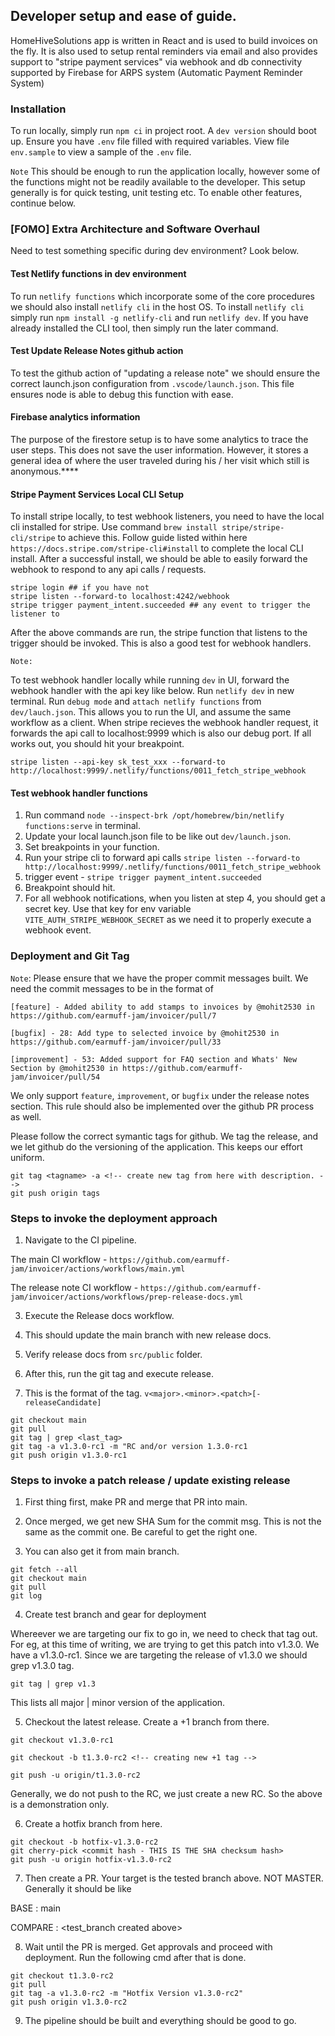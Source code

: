 ## Developer setup and ease of guide.

HomeHiveSolutions app is written in React and is used to build invoices on the fly. It is also used to setup rental reminders via email and
also provides support to "stripe payment services" via webhook and db connectivity supported by Firebase for ARPS system (Automatic Payment Reminder System)

### Installation

To run locally, simply run `npm ci` in project root. A `dev version` should boot up. Ensure you have `.env` file filled with
required variables. View file `env.sample` to view a sample of the `.env` file.

`Note`
This should be enough to run the application locally, however some of the functions might not be readily available to the
developer. This setup generally is for quick testing, unit testing etc. To enable other features, continue below.

### [FOMO] Extra Architecture and Software Overhaul

Need to test something specific during dev environment? Look below.

#### Test Netlify functions in dev environment

To run `netlify functions` which incorporate some of the core procedures we should also install `netlify cli` in the host OS. To install `netlify cli` simply run `npm install -g netlify-cli` and run `netlify dev`. If you have already installed the CLI tool, then simply run the later command.

#### Test Update Release Notes github action

To test the github action of "updating a release note" we should ensure the correct launch.json configuration from `.vscode/launch.json`. This file ensures node is able to debug this function with ease.

#### Firebase analytics information

The purpose of the firestore setup is to have some analytics to trace the user steps. This does not save the user information. However, it stores a general idea of where the user traveled during his / her visit which still is anonymous.\*\*\*\*

#### Stripe Payment Services Local CLI Setup

To install stripe locally, to test webhook listeners, you need to have the local cli installed for stripe. Use command `brew install stripe/stripe-cli/stripe` to achieve this. Follow guide listed within here `https://docs.stripe.com/stripe-cli#install` to complete the local CLI install. After a successful install, we should be able to easily forward the webhook to respond to any api calls / requests.

```
stripe login ## if you have not
stripe listen --forward-to localhost:4242/webhook
stripe trigger payment_intent.succeeded ## any event to trigger the listener to
```

After the above commands are run, the stripe function that listens to the trigger should be invoked. This is also a good test for webhook handlers.

`Note:`

To test webhook handler locally while running `dev` in UI, forward the webhook handler with the api key like below. Run `netlify dev` in new terminal. Run `debug mode` and `attach netlify functions` from `dev/lauch.json`. This allows you to run the UI, and assume the same workflow as a client. When stripe recieves the webhook handler request, it forwards the api call to localhost:9999 which is also our debug port. If all works out, you should hit your breakpoint.

```
stripe listen --api-key sk_test_xxx --forward-to http://localhost:9999/.netlify/functions/0011_fetch_stripe_webhook
```

#### Test webhook handler functions

1. Run command `node --inspect-brk /opt/homebrew/bin/netlify functions:serve` in terminal.
2. Update your local launch.json file to be like out `dev/launch.json`.
3. Set breakpoints in your function.
4. Run your stripe cli to forward api calls `stripe listen --forward-to http://localhost:9999/.netlify/functions/0011_fetch_stripe_webhook`
5. trigger event - `stripe trigger payment_intent.succeeded`
6. Breakpoint should hit.
7. For all webhook notifications, when you listen at step 4, you should get a secret key. Use that key for env variable `VITE_AUTH_STRIPE_WEBHOOK_SECRET` as we need it to properly execute a webhook event.

### Deployment and Git Tag

`Note`: Please ensure that we have the proper commit messages built. We need the commit
messages to be in the format of

```
[feature] - Added ability to add stamps to invoices by @mohit2530 in https://github.com/earmuff-jam/invoicer/pull/7

[bugfix] - 28: Add type to selected invoice by @mohit2530 in https://github.com/earmuff-jam/invoicer/pull/33

[improvement] - 53: Added support for FAQ section and Whats' New Section by @mohit2530 in https://github.com/earmuff-jam/invoicer/pull/54

```

We only support `feature`, `improvement`, or `bugfix` under the release notes section.
This rule should also be implemented over the github PR process as well.

Please follow the correct symantic tags for github. We tag the release, and we let github
do the versioning of the application. This keeps our effort uniform.

```
git tag <tagname> -a <!-- create new tag from here with description. -->
git push origin tags

```

### Steps to invoke the deployment approach

1. Navigate to the CI pipeline.

The main CI workflow - `https://github.com/earmuff-jam/invoicer/actions/workflows/main.yml`

The release note CI workflow - `https://github.com/earmuff-jam/invoicer/actions/workflows/prep-release-docs.yml`

3. Execute the Release docs workflow.

4. This should update the main branch with new release docs.

5. Verify release docs from `src/public` folder.

6. After this, run the git tag and execute release.

7. This is the format of the tag. `v<major>.<minor>.<patch>[-releaseCandidate]`

```
git checkout main
git pull
git tag | grep <last_tag>
git tag -a v1.3.0-rc1 -m "RC and/or version 1.3.0-rc1
git push origin v1.3.0-rc1

```

### Steps to invoke a patch release / update existing release

1. First thing first, make PR and merge that PR into main.

2. Once merged, we get new SHA Sum for the commit msg. This is not the same as the commit one. Be careful to get the right one.

3. You can also get it from main branch.

```
git fetch --all
git checkout main
git pull
git log
```

4. Create test branch and gear for deployment

Whereever we are targeting our fix to go in, we need to check that tag out. For eg, at this time of writing, we are trying to get
this patch into v1.3.0. We have a v1.3.0-rc1. Since we are targeting the release of v1.3.0 we should grep v1.3.0 tag.

```
git tag | grep v1.3

```

This lists all major | minor version of the application.

5. Checkout the latest release. Create a +1 branch from there.

```
git checkout v1.3.0-rc1

git checkout -b t1.3.0-rc2 <!-- creating new +1 tag -->

git push -u origin/t1.3.0-rc2
```

Generally, we do not push to the RC, we just create a new RC. So the above is a demonstration only.

6. Create a hotfix branch from here.

```
git checkout -b hotfix-v1.3.0-rc2
git cherry-pick <commit hash - THIS IS THE SHA checksum hash>
git push -u origin hotfix-v1.3.0-rc2

```

7. Then create a PR. Your target is the tested branch above. NOT MASTER. Generally it should be like

BASE : main

COMPARE : <test_branch created above>

8. Wait until the PR is merged. Get approvals and proceed with deployment. Run the following cmd after that is done.

```
git checkout t1.3.0-rc2
git pull
git tag -a v1.3.0-rc2 -m "Hotfix Version v1.3.0-rc2"
git push origin v1.3.0-rc2

```

9. The pipeline should be built and everything should be good to go.
